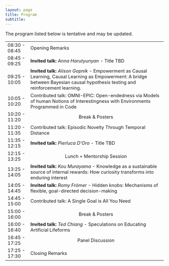 ```yaml
---
layout: page
title: Program
subtitle: 
---
```



<p style='font-size: 11pt;'>
The program listed below is tentative and may be updated.
</p>


<table style='font-size: 11pt;'>
  <tr>
    <td>08:30 - 08:45</td>
    <td>Opening Remarks</td>
  </tr>

  <tr>
    <td>08:45 - 09:25</td>
    <td><b>Invited talk:</b> <i>Anna Harutyunyan</i> - Title TBD</td>
  </tr>

  <tr>
    <td>09:25 - 10:05</td>
    <td><b>Invited talk:</b> <i>Alison Gopnik</i> - Empowerment as Causal Learning, Causal Learning as Empowerment: A bridge between Bayesian causal hypothesis testing and reinforcement learning.</td>
  </tr>

  <tr>
    <td>10:05 - 10:20</td>
    <td>Contributed talk: OMNI-EPIC: Open-endedness via Models of human Notions of Interestingness with Environments Programmed in Code</td>
  </tr>

  <tr>
    <td>10:20 - 11:20</td>
    <td style="text-align: center">Break & Posters</td>
  </tr>

  <tr>
    <td>11:20 - 11:35</td>
    <td>Contributed talk: Episodic Novelty Through Temporal Distance </td>
  </tr>

  <tr>
    <td>11:35 - 12:15</td>
    <td><b>Invited talk:</b> <i>Pierluca D'Oro</i> - Title TBD</td>
  </tr>

  <tr>
    <td>12:15 - 13:25</td>
    <td style="text-align: center">Lunch + Mentorship Session</td>
  </tr>

 <tr>
    <td>13:25 - 14:05</td>
    <td><b>Invited talk:</b> <i>Kou Murayama</i> - Knowledge as a sustainable source of internal rewards: How curiosity transforms into enduring interest </td>
 </tr>

  <tr>
    <td>14:05 - 14:45</td>
    <td><b>Invited talk:</b> <i>Romy Frömer</i> - Hidden knobs: Mechanisms of flexible, goal-directed decision-making</td>
  </tr>

  <tr>
    <td>14:45 - 15:00</td>
    <td>Contributed talk: A Single Goal is All You Need</td>
  </tr>

   <tr>
    <td>15:00 - 16:00</td>
    <td style="text-align: center">Break & Posters</td>
  </tr>

  <tr>
    <td>16:00 - 16:40</td>
    <td><b>Invited talk:</b> <i>Ted Chiang</i> - Speculations on Educating Artificial Lifeforms</td>
  </tr>

  <tr>
    <td>16:45 - 17:25</td>
    <td style="text-align: center">Panel Discussion</td>
  </tr>

  <tr>
    <td>17:25 - 17:30</td>
    <td>Closing Remarks</td>
  </tr>
</table>



